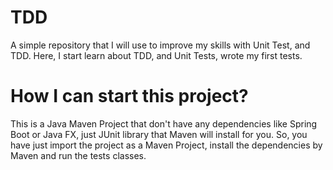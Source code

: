 # TDD
A simple repository that I will use to improve my skills with Unit Test, and TDD. Here, I start learn about TDD, and Unit Tests, wrote my first tests.

# How I can start this project?
This is a Java Maven Project that don't have any dependencies like Spring Boot or Java FX, just JUnit library that Maven will install for you.
So, you have just import the project as a Maven Project, install the dependencies by Maven and run the tests classes.
